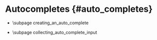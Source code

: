 Autocompletes {#auto_completes}
============
* \subpage creating_an_auto_complete

* \subpage collecting_auto_complete_input
